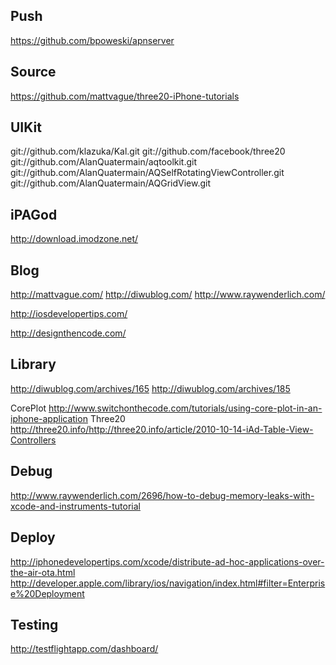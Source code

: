 Push
----
https://github.com/bpoweski/apnserver

Source
----
https://github.com/mattvague/three20-iPhone-tutorials

UIKit
----
git://github.com/klazuka/Kal.git
git://github.com/facebook/three20
git://github.com/AlanQuatermain/aqtoolkit.git
git://github.com/AlanQuatermain/AQSelfRotatingViewController.git
git://github.com/AlanQuatermain/AQGridView.git 
                             
iPAGod
----

http://download.imodzone.net/

Blog
----
http://mattvague.com/
http://diwublog.com/
http://www.raywenderlich.com/

http://iosdevelopertips.com/

http://designthencode.com/

Library
----
http://diwublog.com/archives/165
http://diwublog.com/archives/185

CorePlot
http://www.switchonthecode.com/tutorials/using-core-plot-in-an-iphone-application
Three20
http://three20.info/http://three20.info/article/2010-10-14-iAd-Table-View-Controllers


Debug
----
http://www.raywenderlich.com/2696/how-to-debug-memory-leaks-with-xcode-and-instruments-tutorial



Deploy
----
http://iphonedevelopertips.com/xcode/distribute-ad-hoc-applications-over-the-air-ota.html
http://developer.apple.com/library/ios/navigation/index.html#filter=Enterprise%20Deployment

Testing
----
http://testflightapp.com/dashboard/
